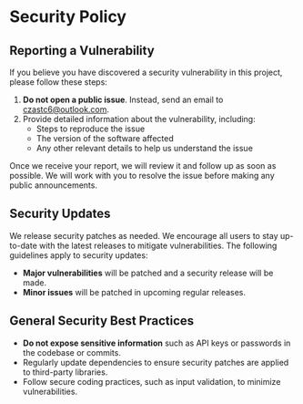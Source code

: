 # Security Policy

## Reporting a Vulnerability

If you believe you have discovered a security vulnerability in this project, please follow these steps:

1. **Do not open a public issue**. Instead, send an email to [czastc6@outlook.com](mailto:czastc6@outlook.com).
2. Provide detailed information about the vulnerability, including:
   - Steps to reproduce the issue
   - The version of the software affected
   - Any other relevant details to help us understand the issue

Once we receive your report, we will review it and follow up as soon as possible. We will work with you to resolve the issue before making any public announcements.

## Security Updates

We release security patches as needed. We encourage all users to stay up-to-date with the latest releases to mitigate vulnerabilities. The following guidelines apply to security updates:

- **Major vulnerabilities** will be patched and a security release will be made.
- **Minor issues** will be patched in upcoming regular releases.

## General Security Best Practices

- **Do not expose sensitive information** such as API keys or passwords in the codebase or commits.
- Regularly update dependencies to ensure security patches are applied to third-party libraries.
- Follow secure coding practices, such as input validation, to minimize vulnerabilities.
